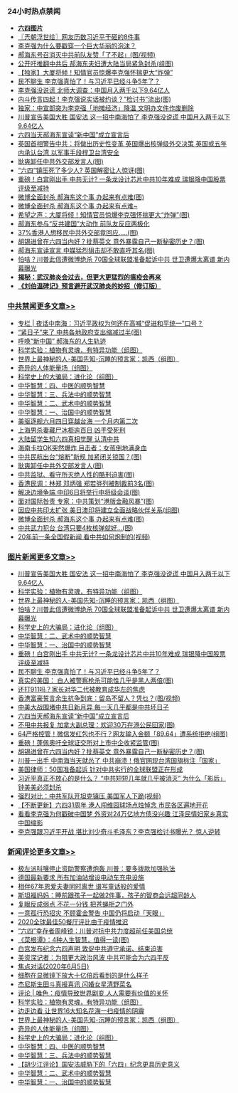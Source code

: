 <div class="catlist">
<h3>24小时热点禁闻</h3>
<ul>
<li><b><a href="64photo" target="_blank">六四图片</a></b></li>
<li><a href="https://github.com/fqnews/bnews/blob/master/ssgc/20200605/1339820.md">〖兲朝浮世绘〗网友历数习近平干砸的8件事</a></li>
<li><a href="https://github.com/fqnews/bnews/blob/master/headline/20200605/1339882.md">李克强为什么要戳穿一个巨大华丽的泡沫？</a></li>
<li><a href="https://github.com/fqnews/bnews/blob/master/cbnews/20200605/1339856.md">郝海东号召消灭中共前队友赞「了不起」(图/视频)</a></li>
<li><a href="https://github.com/fqnews/bnews/blob/master/cbnews/20200605/1339980.md">公开吁推翻中共后 郝海东夫妇遭大陆当局紧急封杀(组图)</a></li>
<li><a href="https://github.com/fqnews/bnews/blob/master/comments/20200605/1340096.md">【独家】大厦将倾！知情官员惊爆李克强怀揣更大“炸弹”</a></li>
<li><a href="https://github.com/fqnews/bnews/blob/master/topimagenews/20200605/1340121.md">民不聊生 李克强真怕了！与习近平已经斗争5年了？</a></li>
<li><a href="https://github.com/fqnews/bnews/blob/master/comments/20200605/1339866.md">李克强没说谎 北师大调查：中国月入两千以下9.64亿人</a></li>
<li><a href="https://github.com/fqnews/bnews/blob/master/cbnews/20200605/1340056.md">内斗传言四起！李克强说实话被约谈？“检讨书”流出(图)</a></li>
<li><a href="https://github.com/fqnews/bnews/blob/master/headline/20200605/1340210.md">独家：中宣部突为李克强「地摊经济」降温    文明办文件作废删除</a></li>
<li><a href="https://github.com/fqnews/bnews/blob/master/topimagenews/20200605/1340290.md">川普宣告美国大胜 国安法 这一招中南海怕了 李克强没说谎 中国月入两千以下9.64亿人</a></li>
<li><a href="https://github.com/fqnews/bnews/blob/master/topimagenews/20200605/1340002.md">六四当天郝海东宣读“新中国”成立宣言后</a></li>
<li><a href="https://github.com/fqnews/bnews/blob/master/comments/20200605/1340098.md">英国首相警告中共：将做出历史性变革 英国爆出核弹级外交决策 英国或五年内承认台湾 以军事手段捍卫台湾安全</a></li>
<li><a href="https://github.com/fqnews/bnews/blob/master/cbnews/20200605/1340134.md">耿爽卸任中共外交部发言人(图)</a></li>
<li><a href="https://github.com/fqnews/bnews/blob/master/cbnews/20200605/1339979.md">“六四”镇压死了多少人? 英国解密让人惊讶(图)</a></li>
<li><a href="https://github.com/fqnews/bnews/blob/master/topimagenews/20200605/1340174.md">重磅！白宫刚出手 中共无计? 一条龙设计芯片中共10年难成 瑞银降中国股票评级至减持</a></li>
<li><a href="https://github.com/fqnews/bnews/blob/master/cbnews/20200605/1340082.md">微博全面封杀 郝海东这个事 办起来有点难(图)</a></li>
<li><a href="https://github.com/fqnews/bnews/blob/master/comments/20200605/1340038.md">微博全面封杀 郝海东这个事 办起来有点难~</a></li>
<li><a href="https://github.com/fqnews/bnews/blob/master/finance/20200605/1340152.md">希望之声：大厦将倾！知情官员惊爆李克强怀揣更大“炸弹”(图)</a></li>
<li><a href="https://github.com/fqnews/bnews/blob/master/comments/20200605/1339962.md">郝海东参与“反共建国”大动作 前队友反应两极化</a></li>
<li><a href="https://github.com/fqnews/bnews/blob/master/cbnews/20200605/1340029.md">37%香港人想移民中共外交部竟回应…..(图)</a></li>
<li><a href="https://github.com/fqnews/bnews/blob/master/topimagenews/20200605/1339888.md">胡锡进曾在六四当内奸？批蔡英文 意外暴露自己一断秘密历史？(图)</a></li>
<li><a href="https://github.com/fqnews/bnews/blob/master/cnnews/20200605/1340043.md">郝海东宣读宣言 中媒猛烈狙击却不敢直呼其名(图)</a></li>
<li><a href="https://github.com/fqnews/bnews/blob/master/topimagenews/20200605/1340238.md">怕啥？川普此信遭微博绝杀 70国全球联盟准备起诉中共 世卫遭爆太离谱 新内幕曝光</a></li>
<li><b><a href="https://github.com/fqnews/bnews/blob/master/comments/20200211/1275071.md" target="_blank">揭秘：武汉肺炎会过去，但更大更猛烈的瘟疫会再来</a></b></li>
<li><b><a href="https://github.com/fqnews/bnews/blob/master/comments/20200207/1272816.md" target="_blank">《刘伯温碑记》预言避开武汉肺炎的妙招（修订版）</a></b></li>
</ul>
</div>

<div class="catlist">
<h3><a href="https://github.com/fqnews/bnews/blob/master/cbnews/" target="_blank">中共禁闻</a><span><a href="https://github.com/fqnews/bnews/blob/master/cbnews/" target="_blank" rel="nofollow">更多文章>></a></span></h3>
<ul>
<li><a href="https://github.com/fqnews/bnews/blob/master/cbnews/20200606/1340384.md" target="_blank">专栏 | 夜话中南海：习近平政权为何还在高喊“促进和平统一”口号？</a></li>
<li><a href="https://github.com/fqnews/bnews/blob/master/cbnews/20200605/1340318.md" target="_blank">“紧日子”来了 中共各地政府支出缩减过半(图)</a></li>
<li><a href="https://github.com/fqnews/bnews/blob/master/cbnews/20200605/1340315.md" target="_blank">呼唤“新中国” 郝海东的人生轨迹</a></li>
<li><a href="https://github.com/fqnews/bnews/blob/master/comments/20200605/783205.md" target="_blank">科学实验：植物有灵魂，有特异功能（组图）</a></li>
<li><a href="https://github.com/fqnews/bnews/blob/master/comments/20200605/783244.md" target="_blank">世界上最神秘的人-美国先知-沉睡的预言家：凯西（组图）</a></li>
<li><a href="https://github.com/fqnews/bnews/blob/master/comments/20200605/783245.md" target="_blank">奇异的人体能量场（组图）</a></li>
<li><a href="https://github.com/fqnews/bnews/blob/master/comments/20200605/783246.md" target="_blank">科学史上的大骗局：进化论（组图）</a></li>
<li><a href="https://github.com/fqnews/bnews/blob/master/comments/20200605/783247.md" target="_blank">中华智慧：四、中医的顺势智慧</a></li>
<li><a href="https://github.com/fqnews/bnews/blob/master/comments/20200605/783248.md" target="_blank">中华智慧：三、兵法中的顺势智慧</a></li>
<li><a href="https://github.com/fqnews/bnews/blob/master/comments/20200605/783249.md" target="_blank">中华智慧：二、武术中的顺势智慧</a></li>
<li><a href="https://github.com/fqnews/bnews/blob/master/comments/20200605/1340202.md" target="_blank">中华智慧：一、治国中的顺势智慧</a></li>
<li><a href="https://github.com/fqnews/bnews/blob/master/cbnews/20200605/1340179.md" target="_blank">美驱逐舰六月四日穿越台海 一个月内第二次</a></li>
<li><a href="https://github.com/fqnews/bnews/blob/master/cbnews/20200605/1340178.md" target="_blank">上海男杀妻藏尸冰柜逾百日 凶手受死刑</a></li>
<li><a href="https://github.com/fqnews/bnews/blob/master/cbnews/20200605/1340177.md" target="_blank">大陆留学生知六四真相觉醒 认清中共</a></li>
<li><a href="https://github.com/fqnews/bnews/blob/master/cbnews/20200605/1340175.md" target="_blank">海南卡拉OK突然爆炸 目击者：女孩倒地满身血</a></li>
<li><a href="https://github.com/fqnews/bnews/blob/master/cbnews/20200605/1340151.md" target="_blank">中共民航出台“熔断”新规 加紧闭关锁国？(图)</a></li>
<li><a href="https://github.com/fqnews/bnews/blob/master/cbnews/20200605/1340134.md" target="_blank">耿爽卸任中共外交部发言人(图)</a></li>
<li><a href="https://github.com/fqnews/bnews/blob/master/cbnews/20200605/1340107.md" target="_blank">中共监狱、看守所灭绝人性的酷刑迫害(图)</a></li>
<li><a href="https://github.com/fqnews/bnews/blob/master/cbnews/20200605/1340100.md" target="_blank">香港民调：林郑 邓炳强 郑若骅列被制裁前3名(图)</a></li>
<li><a href="https://github.com/fqnews/bnews/blob/master/cbnews/20200605/1340094.md" target="_blank">解决边境争端 中印6日将举行中将级会谈(图)</a></li>
<li><a href="https://github.com/fqnews/bnews/blob/master/cbnews/20200605/1340093.md" target="_blank">面对国际咎责 专家：中共策划“港版金融风暴”(图)</a></li>
<li><a href="https://github.com/fqnews/bnews/blob/master/cbnews/20200605/1340089.md" target="_blank">因应中共印太扩张 美日澳印将建立全面战略伙伴关系(组图)</a></li>
<li><a href="https://github.com/fqnews/bnews/blob/master/cbnews/20200605/1340082.md" target="_blank">微博全面封杀 郝海东这个事 办起来有点难(图)</a></li>
<li><a href="https://github.com/fqnews/bnews/blob/master/cbnews/20200605/1340066.md" target="_blank">中共武力犯台 台湾只要4枚核弹就好…(图)</a></li>
<li><a href="https://github.com/fqnews/bnews/blob/master/cbnews/20200605/1340065.md" target="_blank">20年前一条全国假新闻 看中共如何炮制的(视频)</a></li>

</ul>
</div>
<div class="catlist">
<h3><a href="https://github.com/fqnews/bnews/blob/master/topimagenews/" target="_blank">图片新闻</a><span><a href="https://github.com/fqnews/bnews/blob/master/topimagenews/" target="_blank" rel="nofollow">更多文章>></a></span></h3>
<ul>
<li><a href="https://github.com/fqnews/bnews/blob/master/topimagenews/20200605/1340290.md" target="_blank">川普宣告美国大胜 国安法 这一招中南海怕了 李克强没说谎 中国月入两千以下9.64亿人</a></li>
<li><a href="https://github.com/fqnews/bnews/blob/master/comments/20200605/783205.md" target="_blank">科学实验：植物有灵魂，有特异功能（组图）</a></li>
<li><a href="https://github.com/fqnews/bnews/blob/master/comments/20200605/783244.md" target="_blank">世界上最神秘的人-美国先知-沉睡的预言家：凯西（组图）</a></li>
<li><a href="https://github.com/fqnews/bnews/blob/master/topimagenews/20200605/1340238.md" target="_blank">怕啥？川普此信遭微博绝杀 70国全球联盟准备起诉中共 世卫遭爆太离谱 新内幕曝光</a></li>
<li><a href="https://github.com/fqnews/bnews/blob/master/comments/20200605/783246.md" target="_blank">科学史上的大骗局：进化论（组图）</a></li>
<li><a href="https://github.com/fqnews/bnews/blob/master/comments/20200605/783249.md" target="_blank">中华智慧：二、武术中的顺势智慧</a></li>
<li><a href="https://github.com/fqnews/bnews/blob/master/comments/20200605/1340202.md" target="_blank">中华智慧：一、治国中的顺势智慧</a></li>
<li><a href="https://github.com/fqnews/bnews/blob/master/topimagenews/20200605/1340174.md" target="_blank">重磅！白宫刚出手 中共无计? 一条龙设计芯片中共10年难成 瑞银降中国股票评级至减持</a></li>
<li><a href="https://github.com/fqnews/bnews/blob/master/topimagenews/20200605/1340121.md" target="_blank">民不聊生 李克强真怕了！与习近平已经斗争5年了？</a></li>
<li><a href="https://github.com/fqnews/bnews/blob/master/topimagenews/20200605/1340120.md" target="_blank">真实的美国： 白人被警察枪杀可能性几乎是黑人两倍(图)</a></li>
<li><a href="https://github.com/fqnews/bnews/blob/master/topimagenews/20200605/1340081.md" target="_blank">还打911吗？家长对华二代被教育成华左的焦虑</a></li>
<li><a href="https://github.com/fqnews/bnews/blob/master/topimagenews/20200605/1340076.md" target="_blank">香港富豪誓言余生抗争到底：留岛不留人？凭乜？(图/视频)</a></li>
<li><a href="https://github.com/fqnews/bnews/blob/master/topimagenews/20200605/1340055.md" target="_blank">中美大战围堵中共日新月异 每一天几乎都是中共坏日子</a></li>
<li><a href="https://github.com/fqnews/bnews/blob/master/topimagenews/20200605/1340002.md" target="_blank">六四当天郝海东宣读“新中国”成立宣言后</a></li>
<li><a href="https://github.com/fqnews/bnews/blob/master/topimagenews/20200605/1340001.md" target="_blank">不甩中共报复 加拿大副总理：欢迎30万在港公民回家(图)</a></li>
<li><a href="https://github.com/fqnews/bnews/blob/master/topimagenews/20200605/1340000.md" target="_blank">64严格控管！微信发红包也不行？网友输入金额「89.64」遭系统拒绝(组图)</a></li>
<li><a href="https://github.com/fqnews/bnews/blob/master/topimagenews/20200605/1339951.md" target="_blank">重磅！蓬佩奥吁全球证交所对上市中企收紧监管(图)</a></li>
<li><a href="https://github.com/fqnews/bnews/blob/master/topimagenews/20200605/1339888.md" target="_blank">胡锡进曾在六四当内奸？批蔡英文 意外暴露自己一断秘密历史？(图)</a></li>
<li><a href="https://github.com/fqnews/bnews/blob/master/topimagenews/20200604/1339678.md" target="_blank">川普一出手 中南海当天就怂了 中共崩溃！俄官网现台湾国旗标注「国家」</a></li>
<li><a href="https://github.com/fqnews/bnews/blob/master/topimagenews/20200604/1339677.md" target="_blank">美国律师：50国准备起诉 针对中共劣行的全球联盟正在形成</a></li>
<li><a href="https://github.com/fqnews/bnews/blob/master/topimagenews/20200604/1339660.md" target="_blank">习近平真正不放心的是什么？ &#8220;中共短短几年就几乎被消灭&#8221; 为什么「影后」钟美美必须封杀</a></li>
<li><a href="https://github.com/fqnews/bnews/blob/master/topimagenews/20200604/1339646.md" target="_blank">强烈对比：中共军队开坦克镇压 美国军人下跪(视频)</a></li>
<li><a href="https://github.com/fqnews/bnews/blob/master/topimagenews/20200604/1339645.md" target="_blank">【不断更新】六四31周年 港人闯维园球场点烛悼念 市民各区遍地开花</a></li>
<li><a href="https://github.com/fqnews/bnews/blob/master/topimagenews/20200604/1339617.md" target="_blank">看看李克强为何戳破中国梦 外资对24万亿地方债没兴趣 江泽民情妇家乡真实中国缩影</a></li>
<li><a href="https://github.com/fqnews/bnews/blob/master/topimagenews/20200604/1339565.md" target="_blank">李克强跟习近平开战 堪比刘少奇斗毛泽东？李克强检讨书曝光？ 惊人逆转</a></li>

</ul>
</div>
<div class="catlist">
<h3><a href="https://github.com/fqnews/bnews/blob/master/comments/" target="_blank">新闻评论</a><span><a href="https://github.com/fqnews/bnews/blob/master/comments/" target="_blank" rel="nofollow">更多文章>></a></span></h3>
<ul>
<li><a href="https://github.com/fqnews/bnews/blob/master/comments/20200606/1340388.md" target="_blank">极左派叫嚷停止资助警察遭炮轰 川普：要多拨款加强执法</a></li>
<li><a href="https://github.com/fqnews/bnews/blob/master/comments/20200606/1340364.md" target="_blank">德国最新要求  所有加油站增设电动车充电设施</a></li>
<li><a href="https://github.com/fqnews/bnews/blob/master/comments/20200606/1340362.md" target="_blank">相伴67年恩爱夫妻同时离世  谱写童话般的爱情</a></li>
<li><a href="https://github.com/fqnews/bnews/blob/master/comments/20200606/1340361.md" target="_blank">斯坦福妈妈：睡前跟孩子一起做2件事，孩子的智商会远超同龄人</a></li>
<li><a href="https://github.com/fqnews/bnews/blob/master/comments/20200606/1340358.md" target="_blank">复眼反成弱点 不花一分钱 把苍蝇拒之门外</a></li>
<li><a href="https://github.com/fqnews/bnews/blob/master/comments/20200606/1340357.md" target="_blank">一意孤行恐招灾 不顾霍金警告 中国仍将启动「天眼」</a></li>
<li><a href="https://github.com/fqnews/bnews/blob/master/comments/20200606/1340356.md" target="_blank">2020全球最佳50餐厅评比由于疫情推迟</a></li>
<li><a href="https://github.com/fqnews/bnews/blob/master/comments/20200606/1340345.md" target="_blank">“六四”幸存者周峰锁：川普对抗中共力度超前任美国总统</a></li>
<li><a href="https://github.com/fqnews/bnews/blob/master/comments/20200606/1340335.md" target="_blank">《菜根谭》：4种人生智慧，值得一读(图)</a></li>
<li><a href="https://github.com/fqnews/bnews/blob/master/comments/20200606/1340333.md" target="_blank">白宫发布纪念六四声明 敦促中共遵守承诺、结束迫害</a></li>
<li><a href="https://github.com/fqnews/bnews/blob/master/comments/20200605/1340328.md" target="_blank">美资深记者：为阻更大政治风波 中共可能会为六四平反</a></li>
<li><a href="https://github.com/fqnews/bnews/blob/master/comments/20200605/1340327.md" target="_blank">焦点对话(2020年6月5日)</a></li>
<li><a href="https://github.com/fqnews/bnews/blob/master/comments/20200605/1340310.md" target="_blank">细胞在显微镜下放大十亿倍后看到的是什么样子</a></li>
<li><a href="https://github.com/fqnews/bnews/blob/master/comments/20200605/1340309.md" target="_blank">杰尼斯生田斗真报喜讯  闪婚女星清野菜名</a></li>
<li><a href="https://github.com/fqnews/bnews/blob/master/comments/20200605/1340307.md" target="_blank">评论 | 唯色：疫情导致世界剧变   人人需要有价值的关怀</a></li>
<li><a href="https://github.com/fqnews/bnews/blob/master/comments/20200605/783205.md" target="_blank">科学实验：植物有灵魂，有特异功能（组图）</a></li>
<li><a href="https://github.com/fqnews/bnews/blob/master/comments/20200605/1340281.md" target="_blank">边走边看 让世界16大知名花海一扫疫情的阴霾</a></li>
<li><a href="https://github.com/fqnews/bnews/blob/master/comments/20200605/783244.md" target="_blank">世界上最神秘的人-美国先知-沉睡的预言家：凯西（组图）</a></li>
<li><a href="https://github.com/fqnews/bnews/blob/master/comments/20200605/783245.md" target="_blank">奇异的人体能量场（组图）</a></li>
<li><a href="https://github.com/fqnews/bnews/blob/master/comments/20200605/783246.md" target="_blank">科学史上的大骗局：进化论（组图）</a></li>
<li><a href="https://github.com/fqnews/bnews/blob/master/comments/20200605/783247.md" target="_blank">中华智慧：四、中医的顺势智慧</a></li>
<li><a href="https://github.com/fqnews/bnews/blob/master/comments/20200605/783248.md" target="_blank">中华智慧：三、兵法中的顺势智慧</a></li>
<li><a href="https://github.com/fqnews/bnews/blob/master/comments/20200605/1340209.md" target="_blank">【胡少江评论】国安法威胁下的「六四」纪念更具历史意义</a></li>
<li><a href="https://github.com/fqnews/bnews/blob/master/comments/20200605/783249.md" target="_blank">中华智慧：二、武术中的顺势智慧</a></li>
<li><a href="https://github.com/fqnews/bnews/blob/master/comments/20200605/1340202.md" target="_blank">中华智慧：一、治国中的顺势智慧</a></li>

</ul>
</div>